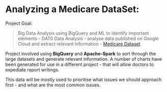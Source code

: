 # Analyzing a Medicare DataSet:

Project Goal:

> Big Data Analysis using BigQuery and ML to identify important elements - DAT0 Data Analysis - analyse data published on Google Cloud and extract relevant information - [Medicare Dataset](https://console.cloud.google.com/marketplace/product/hhs/medicare)

Project involved using **BigQuery** and **Apache-Spark** to sort through the large datasets and generate relevant information. A number of charts have been generated for use in a different project - that will allow doctors to expediate report writings.

This data will be mostly used to prioritise what issues we should approach first - and what are the most common issues.
